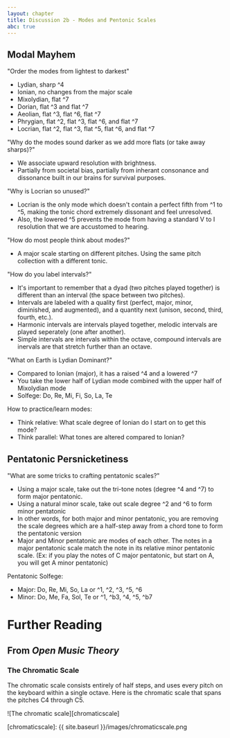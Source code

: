 ```yaml
---
layout: chapter
title: Discussion 2b - Modes and Pentonic Scales
abc: true
---
```



## Modal Mayhem

"Order the modes from lightest to darkest"
- Lydian, sharp ^4
- Ionian, no changes from the major scale
- Mixolydian, flat ^7
- Dorian, flat ^3 and flat ^7
- Aeolian, flat ^3, flat ^6, flat ^7
- Phrygian, flat ^2, flat ^3, flat ^6, and flat ^7
- Locrian, flat ^2, flat ^3, flat ^5, flat ^6, and flat ^7

"Why do the modes sound darker as we add more flats (or take away sharps)?"
- We associate upward resolution with brightness.
- Partially from societal bias, partially from inherant consonance and dissonance built in our brains for survival purposes.

"Why is Locrian so unused?"
- Locrian is the only mode which doesn't contain a perfect fifth from ^1 to ^5, making the tonic chord extremely dissonant and feel unresolved.
- Also, the lowered ^5 prevents the mode from having a standard V to I resolution that we are accustomed to hearing.

"How do most people think about modes?"
- A major scale starting on different pitches. Using the same pitch collection with a different tonic.

"How do you label intervals?"
- It's important to remember that a dyad (two pitches played together) is different than an interval (the space between two pitches).
- Intervals are labeled with a quality first (perfect, major, minor, diminished, and augmented), and a quantity next (unison, second, third, fourth, etc.).
- Harmonic intervals are intervals played together, melodic intervals are played seperately (one after another).
- Simple intervals are intervals within the octave, compound intervals are inervals are that stretch further than an octave.

"What on Earth is Lydian Dominant?"
- Compared to Ionian (major), it has a raised ^4 and a lowered ^7
- You take the lower half of Lydian mode combined with the upper half of Mixolydian mode
- Solfege: Do, Re, Mi, Fi, So, La, Te

How to practice/learn modes:
- Think relative: What scale degree of Ionian do I start on to get this mode?
- Think parallel: What tones are altered compared to Ionian?

## Pentatonic Persnicketiness

"What are some tricks to crafting pentatonic scales?"
- Using a major scale, take out the tri-tone notes (degree ^4 and ^7) to form major pentatonic.
- Using a natural minor scale, take out scale degree ^2 and ^6 to form minor pentatonic
- In other words, for both major and minor pentatonic, you are removing the scale degrees which are a half-step away from a chord tone to form the pentatonic version
- Major and Minor pentatonic are modes of each other. The notes in a major pentatonic scale match the note in its relative minor pentatonic scale. (Ex: if you play the notes of C major pentatonic, but start on A, you will get A minor pentatonic)

Pentatonic Solfege:
- Major: Do, Re, Mi, So, La or ^1, ^2, ^3, ^5, ^6
- Minor: Do, Me, Fa, Sol, Te or ^1, ^b3, ^4, ^5, ^b7


# Further Reading

## From *Open Music Theory*

### The Chromatic Scale ###

The chromatic scale consists entirely of half steps, and uses every pitch on the keyboard within a single octave. Here is the chromatic scale that spans the pitches C4 through C5.

![The chromatic scale][chromaticscale]

[chromaticscale]: {{ site.baseurl }}/images/chromaticscale.png
